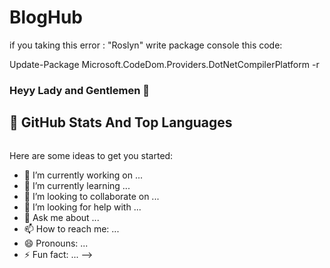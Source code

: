 # BlogHub
if you taking this error : "Roslyn"
write package console this code:

Update-Package Microsoft.CodeDom.Providers.DotNetCompilerPlatform -r


### Heyy Lady and Gentlemen 👋


## 📌 GitHub Stats And Top Languages

<p float="center">
  <img  src="https://prnt.sc/L1FtYtcIjtFi" alt="" />
</p>


Here are some ideas to get you started:

- 🔭 I’m currently working on ...
- 🌱 I’m currently learning ...
- 👯 I’m looking to collaborate on ...
- 🤔 I’m looking for help with ...
- 💬 Ask me about ...
- 📫 How to reach me: ...
- 😄 Pronouns: ...
- ⚡ Fun fact: ...
-->
